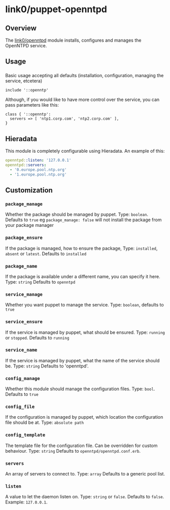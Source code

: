 # link0/puppet-openntpd

## Overview

The [link0/openntpd](https://forge.puppet.com/link0/openntpd) module installs, configures and manages the OpenNTPD service.

## Usage

### 

Basic usage accepting all defaults (installation, configuration, managing the service, etcetera)

```puppet
include '::openntp'
``` 

Although, if you would like to have more control over the service, you can pass parameters like this:

```puppet
class { '::openntp':
  servers => [ 'ntp1.corp.com', 'ntp2.corp.com' ],
}
```

## Hieradata

This module is completely configurable using Hieradata. An example of this:
```yaml
openntpd::listen: '127.0.0.1'
openntpd::servers:
  - '0.europe.pool.ntp.org'
  - '1.europe.pool.ntp.org'
```

## Customization

### `package_manage`
Whether the package should be managed by puppet. Type: `boolean`. Defaults to `true`
eg `package_manage: false` will not install the package from your package manager

### `package_ensure`
If the package is managed, how to ensure the package, Type: `installed`, `absent` or `latest`. Defaults to `installed`

### `package_name`
If the package is available under a different name, you can specify it here. Type: `string` Defaults to `openntpd`

### `service_manage`
Whether you want puppet to manage the service. Type: `boolean`, defaults to `true`

### `service_ensure`
If the service is managed by puppet, what should be ensured. Type: `running` or `stopped`. Defaults to `running`

### `service_name`
If the service is managed by puppet, what the name of the service should be. Type: `string` Defaults to 'openntpd'.

### `config_manage`
Whether this module should manage the configuration files. Type: `bool`. Defaults to `true`

### `config_file`
If the configuration is managed by puppet, which location the configuration file should be at. Type: `absolute path`

### `config_template`
The template file for the configuration file. Can be overridden for custom behaviour. Type: `string` Defaults to `openntpd/openntpd.conf.erb`.

### `servers`
An array of servers to connect to. Type: `array` Defaults to a generic pool list.

### `listen`
A value to let the daemon listen on. Type: `string` or `false`. Defaults to `false`.
Example: `127.0.0.1`.

